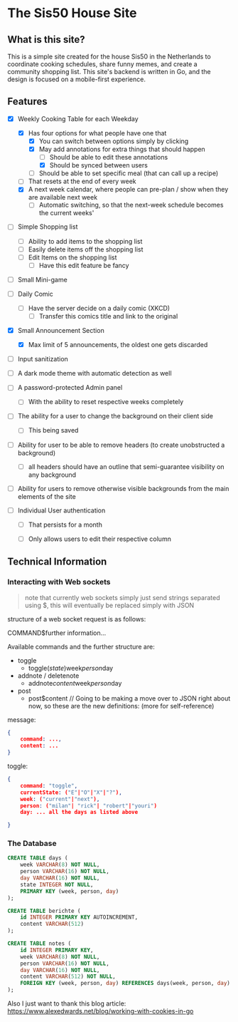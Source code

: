 # The Sis50 House Site

## What is this site?

This is a simple site created for the house Sis50 in the Netherlands to coordinate cooking schedules, share funny memes, and create a community shopping list. This site's backend is written in Go, and the design is focused on a mobile-first experience.

## Features

- [x] Weekly Cooking Table for each Weekday
    - [x] Has four options for what people have one that 
        - [x] You can switch between options simply by clicking
        - [x] May add annotations for extra things that should happen
            - [ ] Should be able to edit these annotations
            - [x] Should be synced between users
        - [ ] Should be able to set specific meal (that can call up a recipe)
    - [ ] That resets at the end of every week
    - [x] A next week calendar, where people can pre-plan / show when they are available next week
        - [ ] Automatic switching, so that the next-week schedule becomes the current weeks'

- [ ] Simple Shopping list 
    - [ ] Ability to add items to the shopping list
    - [ ] Easily delete items off the shopping list
    - [ ] Edit Items on the shopping list 
        - [ ] Have this edit feature be fancy

- [ ] Small Mini-game

- [ ] Daily Comic
    - [ ] Have the server decide on a daily comic (XKCD)
        - [ ] Transfer this comics title and link to the original

- [x] Small Announcement Section
    - [x] Max limit of 5 announcements, the oldest one gets discarded

- [ ] Input sanitization
- [ ] A dark mode theme with automatic detection as well
- [ ] A password-protected Admin panel
    - [ ] With the ability to reset respective weeks completely


- [ ] The ability for a user to change the background on their client side
    - [ ] This being saved
- [ ] Ability for user to be able to remove headers (to create unobstructed a background)
    - [ ] all headers should have an outline that semi-guarantee visibility on any background
- [ ] Ability for users to remove otherwise visible backgrounds from the main elements of the site

- [ ] Individual User authentication
    - [ ] That persists for a month
    - [ ] Only allows users to edit their respective column


## Technical Information

### Interacting with Web sockets

> note that currently web sockets simply just send strings separated using $, this will eventually be replaced simply with JSON

structure of a web socket request is as follows:

COMMAND$further information...

Available commands and the further structure are:

- toggle
    - toggle$(state$)week$person$day
- addnote / deletenote
    - addnote$content$week$person$day
- post
    - post$content
// Going to be making a move over to JSON right about now, so these are the new definitions: (more for self-reference)

message:

```json
{
    command: ...,
    content: ...
}
```

toggle:

```json
{
    command: "toggle",
    currentState: ("E"|"O"|"X"|"?"),
    week: ("current"|"next"),
    person: ("milan"| "rick"| "robert"|"youri")
    day: ... all the days as listed above

}
```

### The Database


```sql
CREATE TABLE days (
    week VARCHAR(8) NOT NULL,
    person VARCHAR(16) NOT NULL,
    day VARCHAR(16) NOT NULL,
    state INTEGER NOT NULL,
    PRIMARY KEY (week, person, day)
);

CREATE TABLE berichte (
    id INTEGER PRIMARY KEY AUTOINCREMENT,
    content VARCHAR(512)
);

CREATE TABLE notes (
    id INTEGER PRIMARY KEY,
    week VARCHAR(8) NOT NULL,
    person VARCHAR(16) NOT NULL,
    day VARCHAR(16) NOT NULL,
    content VARCHAR(512) NOT NULL,
    FOREIGN KEY (week, person, day) REFERENCES days(week, person, day)
);

```

Also I just want to thank this blog article:
https://www.alexedwards.net/blog/working-with-cookies-in-go
